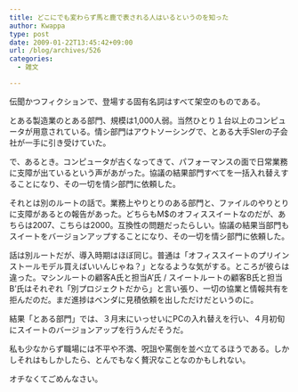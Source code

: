 ```yaml
---
title: どこにでも変わらず馬と鹿で表される人はいるというのを知った
author: Kwappa
type: post
date: 2009-01-22T13:45:42+09:00
url: /blog/archives/526
categories:
  - 雑文

---
```

伝聞かつフィクションで、登場する固有名詞はすべて架空のものである。
  
とある製造業のとある部門、規模は1,000人弱。当然ひとり１台以上のコンピュータが用意されている。情シ部門はアウトソーシングで、とある大手SIerの子会社が一手に引き受けていた。
  
で、あるとき。コンピュータが古くなってきて、パフォーマンスの面で日常業務に支障が出ているという声があがった。協議の結果部門すべてを一括入れ替えすることになり、その一切を情シ部門に依頼した。
  
それとは別のルートの話で。業務上やりとりのある部門と、ファイルのやりとりに支障があるとの報告があった。どちらもM$のオフィススイートなのだが、あちらは2007、こちらは2000。互換性の問題だったらしい。協議の結果当部門もスイートをバージョンアップすることになり、その一切を情シ部門に依頼した。
  
話は別ルートだが、導入時期はほぼ同じ。普通は「オフィススイートのプリインストールモデル買えばいいんじゃね？」となるような気がする。ところが彼らは違った。マシンルートの顧客A氏と担当A&#8217;氏 / スイートルートの顧客B氏と担当B&#8217;氏はそれぞれ「別プロジェクトだから」と言い張り、一切の協業と情報共有を拒んだのだ。まだ進捗はベンダに見積依頼を出しただけだというのに。
  
結果「とある部門」では、３月末にいっせいにPCの入れ替えを行い、４月初旬にスイートのバージョンアップを行うんだそうだ。
  
私も少なからず職場には不平や不満、呪詛や罵倒を並べ立てるほうである。しかしそれはもしかしたら、とんでもなく贅沢なことなのかもしれない。
  
オチなくてごめんなさい。
